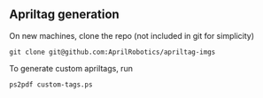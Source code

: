 ## Apriltag generation

On new machines, clone the repo (not included in git for simplicity)
```
git clone git@github.com:AprilRobotics/apriltag-imgs
```

To generate custom apriltags, run
```
ps2pdf custom-tags.ps
```
